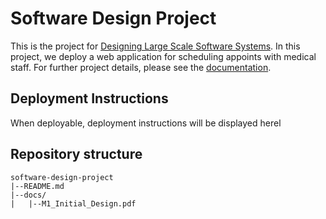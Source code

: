 # Software Design Project
This is the project for [Designing Large Scale Software Systems](https://cmu-swdesign.github.io).
In this project, we deploy a web application for scheduling appoints with medical staff.
For further project details, please see the [documentation](docs/README.md).

## Deployment Instructions
When deployable, deployment instructions will be displayed herel

## Repository structure
```
software-design-project
|--README.md
|--docs/
|	|--M1_Initial_Design.pdf
```
